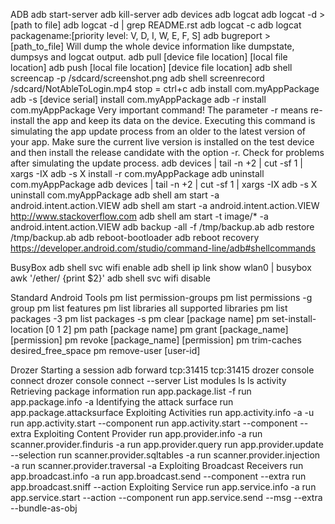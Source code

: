 
ADB
    adb start-server
    adb kill-server
    adb devices
    adb logcat
    adb logcat -d > [path to file]
    adb logcat -d | grep README.rst
    adb logcat -c
    adb logcat packagename:[priority level: V, D, I, W, E, F, S]
    adb bugreport > [path_to_file]
        Will dump the whole device information like dumpstate, dumpsys and logcat output.
    adb pull [device file location] [local file location]
    adb push [local file location] [device file location]
    adb shell screencap -p /sdcard/screenshot.png
    adb shell screenrecord /sdcard/NotAbleToLogin.mp4
        stop = ctrl+c
    adb install com.myAppPackage
    adb -s [device serial] install com.myAppPackage
    adb -r install com.myAppPackage
        Very important command! The parameter -r means re-install the app and keep its data on the device. Executing this command is simulating the app update process from an older to the latest version of your app. Make sure the current live version is installed on the test device and then install the release candidate with the option -r. Check for problems after simulating the update process.
    adb devices | tail -n +2 | cut -sf 1 | xargs -IX adb -s X install -r com.myAppPackage
    adb uninstall com.myAppPackage
    adb devices | tail -n +2 | cut -sf 1 | xargs -IX adb -s X uninstall com.myAppPackage
    adb shell am start -a android.intent.action.VIEW
    adb shell am start -a android.intent.action.VIEW http://www.stackoverflow.com
    adb shell am start -t image/* -a android.intent.action.VIEW
    adb backup -all -f /tmp/backup.ab
    adb restore /tmp/backup.ab
    adb reboot-bootloader
    adb reboot recovery
    https://developer.android.com/studio/command-line/adb#shellcommands

BusyBox
    adb shell svc wifi enable
    adb shell ip link show wlan0 | busybox awk '/ether/ {print $2}'
    adb shell svc wifi disable
    
Standard Android Tools
    pm list permission-groups
    pm list permissions -g group
    pm list features
    pm list libraries
        all supported libraries
    pm list packages -3
    pm list packages -s
    pm clear [package name]
    pm set-install-location [0 1 2]
    pm path [package name]
    pm grant [package_name] [permission]
    pm revoke [package_name] [permission]
    pm trim-caches desired_free_space
    pm remove-user [user-id]

Drozer
    Starting a session
        adb forward tcp:31415 tcp:31415
        drozer console connect
        drozer console connect --server <ip>
    List modules
        ls
        ls activity
    Retrieving package information
        run app.package.list -f <app name>
        run app.package.info -a <package name>
    Identifying the attack surface
        run app.package.attacksurface <package name>
    Exploiting Activities
        run app.activity.info -a <package name> -u
        run app.activity.start --component <package name> <component name>
        run app.activity.start --component <package name> <component name> --extra <type> <key> <value>
    Exploiting Content Provider
        run app.provider.info -a <package name>
        run scanner.provider.finduris -a <package name>
        run app.provider.query <uri>
        run app.provider.update <uri> --selection <conditions> <selection arg> <column> <data>
        run scanner.provider.sqltables -a <package name>
        run scanner.provider.injection -a <package name>
        run scanner.provider.traversal -a <package name>
    Exploiting Broadcast Receivers
        run app.broadcast.info -a <package name>
        run app.broadcast.send --component <package name> <component name> --extra <type> <key> <value>
        run app.broadcast.sniff --action <action>
    Exploiting Service
        run app.service.info -a <package name>
        run app.service.start --action <action> --component <package name> <component name>
        run app.service.send <package name> <component name> --msg <what> <arg1> <arg2> --extra <type> <key> <value> --bundle-as-obj
